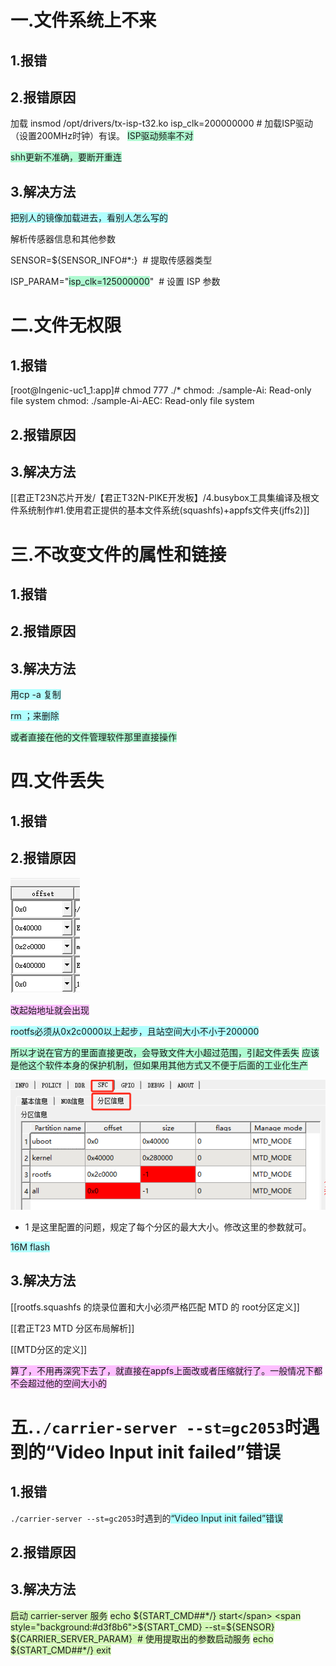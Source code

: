 

# 一.文件系统上不来
## 1.报错


## 2.报错原因

加载 insmod /opt/drivers/tx-isp-t32.ko isp_clk=200000000   # 加载ISP驱动（设置200MHz时钟）有误。
<span style="background:#affad1">ISP驱动频率不对</span>

<span style="background:#affad1">shh更新不准确，要断开重连</span>

## 3.解决方法

<span style="background:#b1ffff">把别人的镜像加载进去，看别人怎么写的</span>

解析传感器信息和其他参数

SENSOR=${SENSOR_INFO#*:}  # 提取传感器类型

ISP_PARAM="<span style="background:#affad1">isp_clk=125000000</span>"  # 设置 ISP 参数


# 二.文件无权限
## 1.报错
[root@Ingenic-uc1_1:app]# chmod 777 ./*
chmod: ./sample-Ai: Read-only file system
chmod: ./sample-Ai-AEC: Read-only file system

## 2.报错原因



## 3.解决方法

[[君正T23N芯片开发/【君正T32N-PIKE开发板】/4.busybox工具集编译及根文件系统制作#1.使用君正提供的基本文件系统(squashfs)+appfs文件夹(jffs2)]]



# 三.不改变文件的属性和链接

## 1.报错


## 2.报错原因



## 3.解决方法

<span style="background:#b1ffff">用cp -a 复制</span>

<span style="background:#b1ffff">rm ；来删除</span>

<span style="background:#affad1">或者直接在他的文件管理软件那里直接操作</span>


# 四.文件丢失

## 1.报错


## 2.报错原因

![君正T23N芯片开发/【君正T32N-PIKE开发板】/assets/报错与解决/file-20250810171426521.png](assets/报错与解决/file-20250810171426521.png)

<span style="background:#fdbfff">改起始地址就会出现</span>

<span style="background:#b1ffff">rootfs必须从0x2c0000以上起步，且站空间大小不小于200000</span>

<span style="background:#affad1">所以才说在官方的里面直接更改，会导致文件大小超过范围，引起文件丢失</span>
<span style="background:#affad1">应该是他这个软件本身的保护机制，但如果用其他方式又不便于后面的工业化生产</span>

![Pasted image 20250511223035.png](../../媒体库/图片库/Pasted%20image%2020250511223035.png)

- 1 是这里配置的问题，规定了每个分区的最大大小。修改这里的参数就可。

<span style="background:#b1ffff">16M flash</span>


## 3.解决方法

[[rootfs.squashfs 的烧录位置和大小必须严格匹配 MTD 的 root分区定义]]

[[君正T23 MTD 分区布局解析]]

[[MTD分区的定义]]

<span style="background:#fdbfff">算了，不用再深究下去了，就直接在appfs上面改或者压缩就行了。一般情况下都不会超过他的空间大小的</span>

# 五.`./carrier-server --st=gc2053`时遇到的“Video Input init failed”错误

## 1.报错
`./carrier-server --st=gc2053`时遇到的<span style="background:#b1ffff">“Video Input init failed”错误</span>



## 2.报错原因



## 3.解决方法

<span style="background:#d3f8b6"> 启动 carrier-server 服务</span>
<span style="background:#d3f8b6">echo ${START_CMD##*/} start</span>
<span style="background:#d3f8b6">${START_CMD} --st=${SENSOR} ${CARRIER_SERVER_PARAM}  # 使用提取出的参数启动服务</span>
<span style="background:#d3f8b6">echo ${START_CMD##*/} exit</span>







